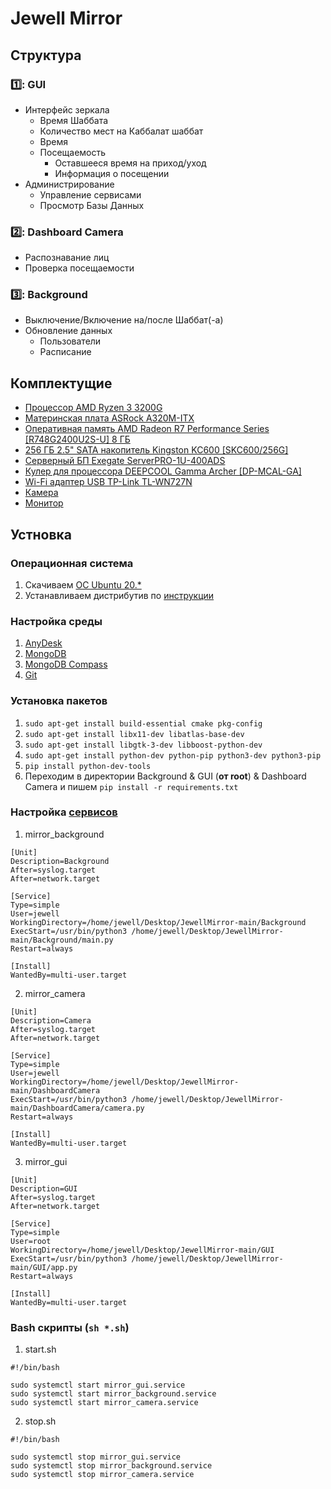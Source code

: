 # Jewell Mirror

## Структура


### :one:: GUI

* Интерфейс зеркала
  * Время Шаббата
  * Количество мест на Каббалат шаббат
  * Время
  * Посещаемость
    * Оставшееся время на приход/уход
    * Информация о посещении
* Администрирование
  * Управление сервисами
  * Просмотр Базы Данных

### :two:: Dashboard Camera
* Распознавание лиц 
* Проверка посещаемости 

### :three:: Background
* Выключение/Включение на/после Шаббат(-а)
* Обновление данных
    * Пользователи
    * Расписание

## Комплектущие

- [Процессор AMD Ryzen 3 3200G](https://market.yandex.ru/product--protsessor-amd-ryzen-3-3200g-am4-4-x-3600-mgts/508267136?glfilter=37693330%3A38326419_100709217342&sku=100709217342&cpa=1)
- [Материнская плата ASRock A320M-ITX](https://www.dns-shop.ru/product/4e7cb0d2afad3332/materinskaa-plata-asrock-a320m-itx/)
- [Оперативная память AMD Radeon R7 Performance Series [R748G2400U2S-U] 8 ГБ](https://www.dns-shop.ru/product/3212767aee271b80/operativnaa-pamat-amd-radeon-r7-performance-series-r748g2400u2s-u-8-gb/)
- [256 ГБ 2.5" SATA накопитель Kingston KC600 [SKC600/256G]](https://www.dns-shop.ru/product/d4e603ebe7a3ed20/256-gb-25-sata-nakopitel-kingston-kc600-skc600256g/)
- [Серверный БП Exegate ServerPRO-1U-400ADS](https://www.dns-shop.ru/product/e9090130a6ee3332/servernyj-bp-exegate-serverpro-1u-400ads/)
- [Кулер для процессора DEEPCOOL Gamma Archer [DP-MCAL-GA]](https://www.dns-shop.ru/product/376bac04499230b1/kuler-dla-processora-deepcool-gamma-archer-dp-mcal-ga/)
- [Wi-Fi адаптер USB TP-Link TL-WN727N](https://www.ozon.ru/product/tp-link-tl-wn727n-besprovodnoy-usb-adapter-28103799/?from=share_android&sh=QNJEjhoFNA&utm_campaign=productpage_link&utm_medium=share_button&utm_source=smm)
- [Камера]()
- [Монитор]()

## Устновка

### Операционная система

1. Скачиваем [ОС Ubuntu 20.*](https://releases.ubuntu.com/focal/)
2. Устанавливаем дистрибутив по [инструкции](https://ubuntu.com/tutorials/install-ubuntu-desktop#1-overview)

### Настройка среды

1. [AnyDesk](https://anydesk.com/en/downloads/linux)
2. [MongoDB](https://www.mongodb.com/docs/manual/tutorial/install-mongodb-on-ubuntu/)
3. [MongoDB Compass](https://www.mongodb.com/docs/compass/current/install/)
4. [Git](https://git-scm.com/download/linux)

### Установка пакетов

1. `sudo apt-get install build-essential cmake pkg-config`
2. `sudo apt-get install libx11-dev libatlas-base-dev`
3. `sudo apt-get install libgtk-3-dev libboost-python-dev`
4. `sudo apt-get install python-dev python-pip python3-dev python3-pip`
5. `pip install python-dev-tools`
6. Переходим в директории Background & GUI (**от root**) & Dashboard Camera и пишем `pip install -r requirements.txt`

### Настройка [сервисов](https://dzen.ru/media/cyber/sozdaem-systemd-iunit-unit-na-primere-telegram-bota-62383c5d55ea3027de06d7ed?utm_referer=away.vk.com)

1. mirror_background
```
[Unit]
Description=Background
After=syslog.target
After=network.target

[Service]
Type=simple
User=jewell
WorkingDirectory=/home/jewell/Desktop/JewellMirror-main/Background
ExecStart=/usr/bin/python3 /home/jewell/Desktop/JewellMirror-main/Background/main.py
Restart=always

[Install]
WantedBy=multi-user.target
```

2. mirror_camera
```
[Unit]
Description=Camera
After=syslog.target
After=network.target

[Service]
Type=simple
User=jewell
WorkingDirectory=/home/jewell/Desktop/JewellMirror-main/DashboardCamera
ExecStart=/usr/bin/python3 /home/jewell/Desktop/JewellMirror-main/DashboardCamera/camera.py
Restart=always

[Install]
WantedBy=multi-user.target
```

3. mirror_gui
```
[Unit]
Description=GUI
After=syslog.target
After=network.target

[Service]
Type=simple
User=root
WorkingDirectory=/home/jewell/Desktop/JewellMirror-main/GUI
ExecStart=/usr/bin/python3 /home/jewell/Desktop/JewellMirror-main/GUI/app.py
Restart=always

[Install]
WantedBy=multi-user.target
```

### Bash скрипты (```sh *.sh```)

1. start.sh
```
#!/bin/bash

sudo systemctl start mirror_gui.service
sudo systemctl start mirror_background.service
sudo systemctl start mirror_camera.service
```

2. stop.sh
```
#!/bin/bash

sudo systemctl stop mirror_gui.service
sudo systemctl stop mirror_background.service
sudo systemctl stop mirror_camera.service
```
